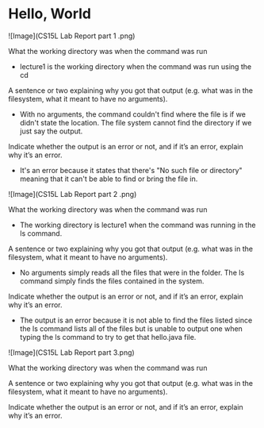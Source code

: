 # Hello, World 

![Image](CS15L Lab Report part 1 .png)

What the working directory was when the command was run
- lecture1 is the working directory when the command was run using the cd 

A sentence or two explaining why you got that output (e.g. what was in the filesystem, what it meant to have no arguments).
- With no arguments, the command couldn't find where the file is if we didn't state the location. The file system cannot find the directory if we just say the output. 

Indicate whether the output is an error or not, and if it’s an error, explain why it’s an error.
- It's an error because it states that there's "No such file or directory" meaning that it can't be able to find or bring the file in.

![Image](CS15L Lab Report part 2 .png)

What the working directory was when the command was run
- The working directory is lecture1 when the command was running in the ls command.

A sentence or two explaining why you got that output (e.g. what was in the filesystem, what it meant to have no arguments).
- No arguments simply reads all the files that were in the folder. The ls command simply finds the files contained in the system. 

Indicate whether the output is an error or not, and if it’s an error, explain why it’s an error.
- The output is an error because it is not able to find the files listed since the ls command lists all of the files but is unable to output one when typing the ls command to try to get that hello.java file. 
  
![Image](CS15L Lab Report part 3.png)

What the working directory was when the command was run

A sentence or two explaining why you got that output (e.g. what was in the filesystem, what it meant to have no arguments).

Indicate whether the output is an error or not, and if it’s an error, explain why it’s an error.
